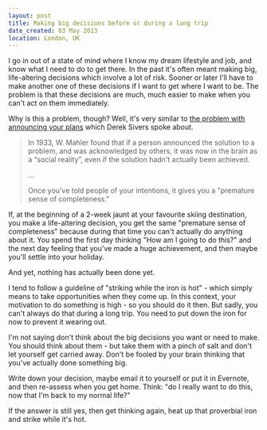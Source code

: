 ```yaml
---
layout: post
title: Making big decisions before or during a long trip
date_created: 03 May 2013
location: London, UK
---
```


I go in out of a state of mind where I know my dream lifestyle and job, and know what I need to do to get there. In the past it's often meant making big, life-altering decisions which involve a lot of risk. Sooner or later I'll have to make another one of these decisions if I want to get where I want to be. The problem is that these decisions are much, much easier to make when you can't act on them immediately.

Why is this a problem, though? Well, it's very similar to [the problem with announcing your plans](http://sivers.org/zipit) which Derek Sivers spoke about.

> In 1933, W. Mahler found that if a person announced the solution to a problem, and was acknowledged by others, it was now in the brain as a “social reality”, even if the solution hadn't actually been achieved.
> 
> …
> 
> Once you've told people of your intentions, it gives you a "premature sense of completeness."

If, at the beginning of a 2-week jaunt at your favourite skiing destination, you make a life-altering decision, you get the same "premature sense of completeness" because during that time you can't actually do anything about it. You spend the first day thinking "How am I going to do this?" and the next day feeling that you've made a huge achievement, and then maybe you'll settle into your holiday.

And yet, nothing has actually been done yet.

I tend to follow a guideline of "striking while the iron is hot" - which simply means to take opportunities when they come up. In this context, your motivation to do something is high - so you should do it then. But sadly, you can't always do that during a long trip. You need to put down the iron for now to prevent it wearing out.

I'm not saying don't think about the big decisions you want or need to make. You should think about them - but take them with a pinch of salt and don't let yourself get carried away. Don't be fooled by your brain thinking that you've actually done something big.

Write down your decision, maybe email it to yourself or put it in Evernote, and then re-assess when you get home. Think: "do I really want to do this, now that I'm back to my normal life?"

If the answer is still yes, then get thinking again, heat up that proverbial iron and strike while it's hot.